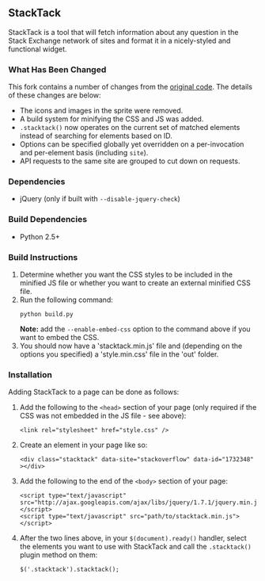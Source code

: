<h2>StackTack</h2>
<p>StackTack is a tool that will fetch information about any question in the Stack Exchange network of sites and format it in a nicely-styled and functional widget.</p>

<h3>What Has Been Changed</h3>
<p>This fork contains a number of changes from the <a href="https://bitbucket.org/zamtools/stacktack">original code</a>. The details of these changes are below:</p>
<ul>
  <li>The icons and images in the sprite were removed.</li>
  <li>A build system for minifying the CSS and JS was added.</li>
  <li><code>.stacktack()</code> now operates on the current set of matched elements instead of searching for elements based on ID.</li>
  <li>Options can be specified globally yet overridden on a per-invocation and per-element basis (including <code>site</code>).</li>
  <li>API requests to the same site are grouped to cut down on requests.</li>
</ul>

<h3>Dependencies</h3>
<ul>
  <li>jQuery (only if built with <code>--disable-jquery-check</code>)</li>
</ul>

<h3>Build Dependencies</h3>
<ul>
  <li>Python 2.5+</li>
</ul>

<h3>Build Instructions</h3>
<ol>
  <li>Determine whether you want the CSS styles to be included in the minified JS file or whether you want to create an external minified CSS file.</li>
  <li>
    Run the following command:
    <pre><code>python build.py</code></pre>
    <b>Note:</b> add the <code>--enable-embed-css</code> option to the command above if you want to embed the CSS.
  </li>
  <li>You should now have a 'stacktack.min.js' file and (depending on the options you specified) a 'style.min.css' file in the 'out' folder.</li>
</ol>

<h3>Installation</h3>
<p>Adding StackTack to a page can be done as follows:</p>
<ol>
  <li>
    Add the following to the <code>&lt;head&gt;</code> section of your page (only required if the CSS was not embedded in the JS file - see above):
    <pre><code>&lt;link rel="stylesheet" href="style.css" /&gt;</code></pre>
  </li>
  <li>
    Create an element in your page like so:
    <pre><code>&lt;div class="stacktack" data-site="stackoverflow" data-id="1732348" &gt;&lt;/div&gt;</code></pre>
  </li>
  <li>
    Add the following to the end of the <code>&lt;body&gt;</code> section of your page:
    <pre><code>&lt;script type="text/javascript" src="http://ajax.googleapis.com/ajax/libs/jquery/1.7.1/jquery.min.js"&gt;&lt;/script&gt;
&lt;script type="text/javascript" src="path/to/stacktack.min.js"&gt;&lt;/script&gt;</code></pre>
  </li>
  <li>
    After the two lines above, in your <code>$(document).ready()</code> handler, select the elements you want to use with StackTack and call the <code>.stacktack()</code> plugin method on them:
    <pre><code>$('.stacktack').stacktack();</code></pre>
  </li>
</ol>